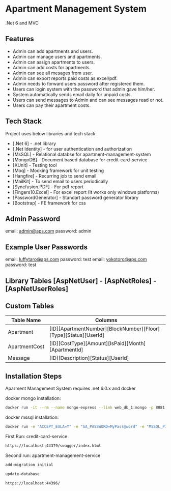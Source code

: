 # Apartment Management System

.Net 6 and MVC

## Features

- Admin can add apartments and users.
- Admin can manage users and apartments.
- Admin can assign apartments to users.
- Admin can add costs for apartments.
- Admin can see all mesages from user.
- Admin can export reports paid costs as excel/pdf.
- Admin needs to forward users password after registered them.
- Users can login system with the password that admin gave him/her.
- System automatically sends email daily for unpaid costs.
- Users can send messages to Admin and can see messages read or not.
- Users can pay their apartment costs.

## Tech Stack
Project uses below libraries and tech stack
- [.Net 6] - .net library
- [.Net Identity] - for user authentication and authorization
- [MsSQL] - Relational databse for apartment-management-system
- [MongoDB] - Document based database for credit-card-service
- [XUnit] - Testing tool
- [Moq] - Mocking framework for unit testing
- [Hangfire] - Recurring job to send email
- [MailKit] - To send email to users periodically
- [Syncfusion.PDF] - For pdf report
- [Fingers10.Excel] - For excel report (It works only windows platforms)
- [PasswordGenerator] - Standart password generator library
- [Bootstrap] - FE framework for css 

## Admin Password 
email:    admin@aps.com
password: admin

## Example User Passwords
email:    luffytaro@aps.com
password: test
email:    yokotoro@aps.com
password: test

## Library Tables [AspNetUser] - [AspNetRoles] - [AspNetUserRoles]
## Custom Tables

| Table Name | Columns |
| ------ | ------ |
| Apartment | [ID][ApartmentNumber][BlockNumber][Floor][Type][Status][UserId] |
| ApartmentCost | [ID][CostType][Amount][IsPaid][Month][ApartmentId] |
| Message | [ID][Description][Status][UserId] |


## Installation Steps

Aparment Management System requires .net 6.0.x and docker


docker mongo installation:

```sh
docker run -it --rm --name mongo-express --link web_db_1:mongo -p 8081:8081 -e ME_CONFIG_MONGODB_URL="mongodb://mongo:27017" -e ME_CONFIG_OPTIONS_EDITORTHEME="ambiance" -e ME_CONFIG_BASICAUTH_USERNAME="user" -e ME_CONFIG_BASICAUTH_PASSWORD="password" mongo-express
```

docker mssql installation:

```sh
docker run -e "ACCEPT_EULA=Y" -e "SA_PASSWORD=MyPass@word" -e "MSSQL_PID=Express" -p 1433:1433 -d --name=sql mcr.microsoft.com/mssql/server:latest
```
First Run: 
credit-card-service

```sh
https://localhost:44379/swagger/index.html
```
Second run:
apartment-management-service
```sh
add-migration initial
```
```sh
update-database
```
```sh
https://localhost:44396/
```

